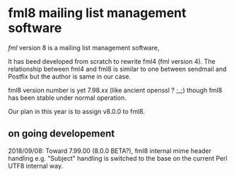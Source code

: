 # fml8 mailing list management software

*fml* version 8 is a mailing list management software,

It has beed developed from scratch to rewrite fml4 (fml version 4).
The relationship between fml4 and fml8 is similar to 
one between sendmail and Postfix but the author is same in our case.

fml8 version number is yet 7.98.xx (like ancient openssl ? ;_;)
though fml8 has been stable under normal operation.

Our plan in this year is to assign v8.0.0 to fml8.

## on going developement

2018/09/08:
Toward 7.99.00 (8.0.0 BETA?), 
fml8 internal mime header handling e.g. "Subject" handling
is switched to the base on the current Perl UTF8 internal way.

